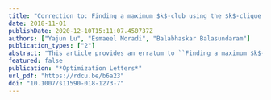 ```yaml
---
title: "Correction to: Finding a maximum $k$-club using the $k$-clique formulation and canonical hypercube cuts"
date: 2018-11-01
publishDate: 2020-12-10T15:11:07.450737Z
authors: ["Yajun Lu", "Esmaeel Moradi", "Balabhaskar Balasundaram"]
publication_types: ["2"]
abstract: "This article provides an erratum to ``Finding a maximum $k$-club using the $k$-clique formulation and canonical hypercube cuts,'' published online in Optim Lett, 2015. Due to  programming errors in our C++ implementations, the computational results reported in the article are incorrect. In some pathological instances, a significantly larger number of $k$-cliques that are not $k$-clubs can be detected, which can  adversely affect the performance of the algorithms proposed. This erratum presents completely revised computational results, discussion, and conclusions that are meant to emphreplace Sections~3 and~4 in the original article. "
featured: false
publication: "*Optimization Letters*"
url_pdf: "https://rdcu.be/b6a23"
doi: "10.1007/s11590-018-1273-7"
---
```



